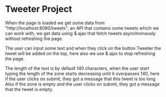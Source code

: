 # Tweeter Project

When the page is loaded we get some data from "http://localhost:8080/tweets"; 
an API that contains some tweets which we can work with, we get data using 
$.ajax that fetch tweets asynchronously without refreshing the page.

The user can input some text and when they click on the button Tweeter the
tweet will be added on the top, here also we use $.ajax to stop refreshing the 
page.

The length of the text is by default 140 characters, when the user start typing 
the length of the zone starts decreasing until it overpasses 140, here if the user
clicks on submit, they got a message that this tweet is too long
Also if the zone is empty and the user clicks on submit, they got a message that
the tweet is empty.

